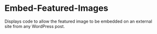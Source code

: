 # Embed-Featured-Images
Displays code to allow the featured image to be embedded on an external site from any WordPress post. 
